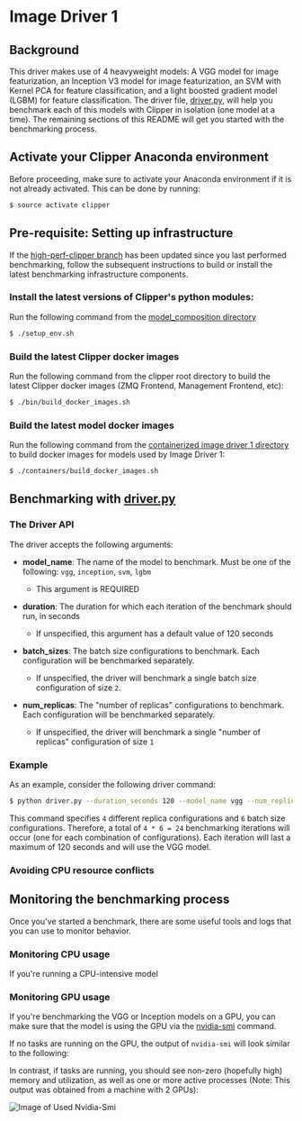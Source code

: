 # Image Driver 1

## Background

This driver makes use of 4 heavyweight models: A VGG model for image featurization, an Inception V3 model for image featurization, 
an SVM with Kernel PCA for feature classification, and a light boosted gradient model (LGBM) for feature classification. The driver file,
[driver.py](driver.py), will help you benchmark each of this models with Clipper in isolation (one model at a time). The remaining sections
of this README will get you started with the benchmarking process.

## Activate your Clipper Anaconda environment
Before proceeding, make sure to activate your Anaconda environment if it is not already activated. This can be done by running:
```sh
$ source activate clipper
```

## Pre-requisite: Setting up infrastructure
If the [high-perf-clipper branch](https://github.com/dcrankshaw/clipper/tree/high-perf-clipper) has been updated since you last
performed benchmarking, follow the subsequent instructions to build or install the latest benchmarking infrastructure components.

### Install the latest versions of Clipper's python modules:
Run the following command from the [model_composition directory](../../.)
```sh
$ ./setup_env.sh
```

### Build the latest Clipper docker images 
Run the following command from the clipper root directory to build the latest Clipper docker images 
(ZMQ Frontend, Management Frontend, etc):

```sh
$ ./bin/build_docker_images.sh
```

### Build the latest model docker images
Run the following command from the [containerized image driver 1 directory](.) 
to build docker images for models used by Image Driver 1:

```sh
$ ./containers/build_docker_images.sh
```

## Benchmarking with [driver.py](driver.py)

### The Driver API

The driver accepts the following arguments:
- **model_name**: The name of the model to benchmark. Must be one of the following: `vgg`, `inception`, `svm`, `lgbm`
  * This argument is REQUIRED
  
- **duration**: The duration for which each iteration of the benchmark should run, in seconds
  * If unspecified, this argument has a default value of 120 seconds
  
- **batch_sizes**: The batch size configurations to benchmark. Each configuration will be benchmarked separately.
  * If unspecified, the driver will benchmark a single batch size configuration of size `2`.
  
- **num_replicas**: The "number of replicas" configurations to benchmark. Each configuration will be benchmarked separately.
  * If unspecified, the driver will benchmark a single "number of replicas" configuration of size `1`

### Example
As an example, consider the following driver command:

```sh
$ python driver.py --duration_seconds 120 --model_name vgg --num_replicas 1 2 3 4 --batch_sizes 1 2 4 8 16 32
```

This command specifies `4` different replica configurations and `6` batch size configurations. Therefore, a total of
`4 * 6 = 24` benchmarking iterations will occur (one for each combination of configurations). Each iteration will last a maximum
of 120 seconds and will use the VGG model.

### Avoiding CPU resource conflicts


## Monitoring the benchmarking process
Once you've started a benchmark, there are some useful tools and logs that you can use to monitor behavior.

### Monitoring CPU usage
If you're running a CPU-intensive model

### Monitoring GPU usage
If you're benchmarking the VGG or Inception models on a GPU, you can make sure that the model is using the GPU via the 
[nvidia-smi](http://developer.download.nvidia.com/compute/cuda/6_0/rel/gdk/nvidia-smi.331.38.pdf) command.

If no tasks are running on the GPU, the output of `nvidia-smi` will look similar to the following:

In contrast, if tasks are running, you should see non-zero (hopefully high) memory and utilization, as well as one or more active processes (Note: This output was obtained from a machine with 2 GPUs):

![Image of Used Nvidia-Smi]()


